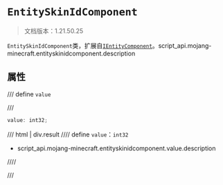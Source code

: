 # `EntitySkinIdComponent`

> 文档版本：1.21.50.25

`EntitySkinIdComponent`类，扩展自[`IEntityComponent`](./ientitycomponent.md)。script_api.mojang-minecraft.entityskinidcomponent.description

## 属性

/// define
`value`


///

```js
value: int32;
```

/// html | div.result
//// define
`value`：`int32`

- script_api.mojang-minecraft.entityskinidcomponent.value.description


////

///

